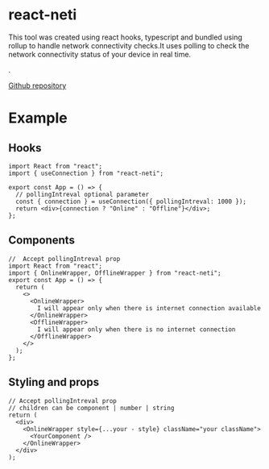 # react-neti

This tool was created using react hooks, typescript and bundled using rollup to handle network connectivity checks.It uses polling to check the network connectivity status of your device in real time.

.

[Github repository](https://github.com/Humed-Muhammad/react-net)

# Example

## Hooks

```tsx
import React from "react";
import { useConnection } from "react-neti";

export const App = () => {
  // pollingIntreval optional parameter
  const { connection } = useConnection({ pollingIntreval: 1000 });
  return <div>{connection ? "Online" : "Offline"}</div>;
};
```

## Components

```tsx
//  Accept pollingIntreval prop
import React from "react";
import { OnlineWrapper, OfflineWrapper } from "react-neti";
export const App = () => {
  return (
    <>
      <OnlineWrapper>
        I will appear only when there is internet connection available
      </OnlineWrapper>
      <OfflineWrapper>
        I will appear only when there is no internet connection
      </OfflineWrapper>
    </>
  );
};
```

## Styling and props

```tsx
// Accept pollingIntreval prop
// children can be component | number | string
return (
  <div>
    <OnlineWrapper style={...your - style} className="your className">
      <YourComponent />
    </OnlineWrapper>
  </div>
);
```
